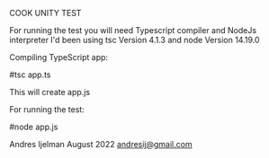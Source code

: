 COOK UNITY TEST

For running the test you will need Typescript compiler and NodeJs interpreter
I'd been using tsc Version 4.1.3 and node Version 14.19.0


Compiling TypeScript app:

#tsc app.ts

This will create app.js 


For running the test:

#node app.js


Andres Ijelman 
August 2022
andresij@gmail.com